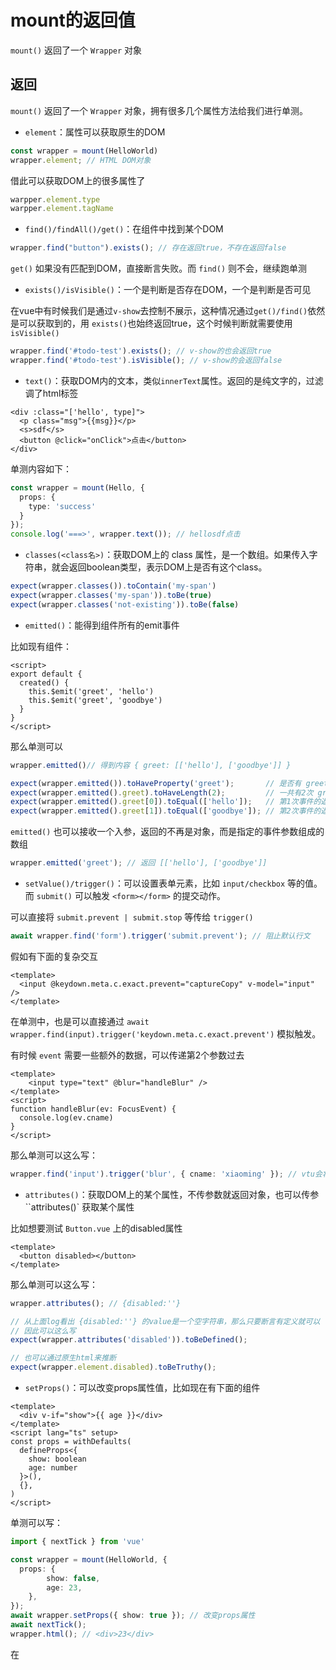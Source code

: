 # mount的返回值

`mount()` 返回了一个 `Wrapper` 对象

## 返回

`mount()` 返回了一个 `Wrapper` 对象，拥有很多几个属性方法给我们进行单测。

* `element`：属性可以获取原生的DOM

```ts
const wrapper = mount(HelloWorld)
wrapper.element; // HTML DOM对象
```

借此可以获取DOM上的很多属性了

```ts
warpper.element.type
warpper.element.tagName
```

* `find()/findAll()/get()`：在组件中找到某个DOM

```ts
wrapper.find("button").exists(); // 存在返回true，不存在返回false
```

`get()` 如果没有匹配到DOM，直接断言失败。而 `find()` 则不会，继续跑单测

* `exists()/isVisible()`：一个是判断是否存在DOM，一个是判断是否可见

在vue中有时候我们是通过`v-show`去控制不展示，这种情况通过`get()/find()`依然是可以获取到的，用 `exists()`也始终返回true，这个时候判断就需要使用`isVisible()`

```ts
wrapper.find('#todo-test').exists(); // v-show的也会返回true
wrapper.find('#todo-test').isVisible(); // v-show的会返回false
```

* `text()`：获取DOM内的文本，类似`innerText`属性。返回的是纯文字的，过滤调了html标签

```vue
<div :class="['hello', type]">
  <p class="msg">{{msg}}</p>
  <s>sdf</s>
  <button @click="onClick">点击</button>
</div>
```

单测内容如下：

```ts
const wrapper = mount(Hello, {
  props: {
    type: 'success'
  }
});
console.log('===>', wrapper.text()); // hellosdf点击
```

* `classes(<class名>)`：获取DOM上的 class 属性，是一个数组。如果传入字符串，就会返回boolean类型，表示DOM上是否有这个class。

```ts
expect(wrapper.classes()).toContain('my-span')
expect(wrapper.classes('my-span')).toBe(true)
expect(wrapper.classes('not-existing')).toBe(false)
```

* `emitted()`：能得到组件所有的emit事件

比如现有组件：

```vue
<script>
export default {
  created() {
    this.$emit('greet', 'hello')
    this.$emit('greet', 'goodbye')
  }
}
</script>
```

那么单测可以

```ts
wrapper.emitted()// 得到内容 { greet: [['hello'], ['goodbye']] }

expect(wrapper.emitted()).toHaveProperty('greet');       // 是否有 greet 这个事件
expect(wrapper.emitted().greet).toHaveLength(2);         // 一共有2次 greet 事件
expect(wrapper.emitted().greet[0]).toEqual(['hello']);   // 第1次事件的返回参数是 hello
expect(wrapper.emitted().greet[1]).toEqual(['goodbye']); // 第2次事件的返回参数是 goodbye
```

`emitted()` 也可以接收一个入参，返回的不再是对象，而是指定的事件参数组成的数组

```ts
wrapper.emitted('greet'); // 返回 [['hello'], ['goodbye']]
```

* `setValue()/trigger()`：可以设置表单元素，比如 `input/checkbox` 等的值。而 `submit()` 可以触发 `<form></form>` 的提交动作。

可以直接将 `submit.prevent | submit.stop` 等传给 `trigger()`

```ts
await wrapper.find('form').trigger('submit.prevent'); // 阻止默认行文
```

假如有下面的复杂交互

```vue
<template>
  <input @keydown.meta.c.exact.prevent="captureCopy" v-model="input" />
</template>
```

在单测中，也是可以直接通过 `await wrapper.find(input).trigger('keydown.meta.c.exact.prevent')` 模拟触发。



有时候 `event` 需要一些额外的数据，可以传递第2个参数过去

```vue
<template>
	<input type="text" @blur="handleBlur" />
</template>
<script>
function handleBlur(ev: FocusEvent) {
  console.log(ev.cname)
}
</script>
```

那么单测可以这么写：

```ts
wrapper.find('input').trigger('blur', { cname: 'xiaoming' }); // vtu会将第2个参数的进行合并
```

* `attributes()`：获取DOM上的某个属性，不传参数就返回对象，也可以传参 ``attributes(<name>)` 获取某个属性

比如想要测试 `Button.vue` 上的disabled属性

```vue
<template>
  <button disabled></button>
</template>
```

那么单测可以这么写：

```ts
wrapper.attributes(); // {disabled:''}

// 从上面log看出 {disabled:''} 的value是一个空字符串，那么只要断言有定义就可以
// 因此可以这么写
expect(wrapper.attributes('disabled')).toBeDefined();

// 也可以通过原生html来推断
expect(wrapper.element.disabled).toBeTruthy();
```

* `setProps()`：可以改变props属性值，比如现在有下面的组件

```vue
<template>
  <div v-if="show">{{ age }}</div>
</template>
<script lang="ts" setup>
const props = withDefaults(
  defineProps<{
    show: boolean
    age: number
  }>(),
  {},
)
</script>
```

单测可以写：

```ts
import { nextTick } from 'vue'

const wrapper = mount(HelloWorld, {
  props: {
		show: false,
		age: 23,
	},
});
await wrapper.setProps({ show: true }); // 改变props属性
await nextTick();
wrapper.html(); // <div>23</div>
```

在

